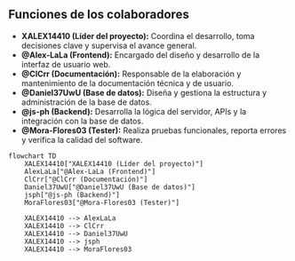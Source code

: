 
## Funciones de los colaboradores

- **XALEX14410 (Líder del proyecto):** Coordina el desarrollo, toma decisiones clave y supervisa el avance general.
- **@Alex-LaLa (Frontend):** Encargado del diseño y desarrollo de la interfaz de usuario web.
- **@ClCrr (Documentación):** Responsable de la elaboración y mantenimiento de la documentación técnica y de usuario.
- **@Daniel37UwU (Base de datos):** Diseña y gestiona la estructura y administración de la base de datos.
- **@js-ph (Backend):** Desarrolla la lógica del servidor, APIs y la integración con la base de datos.
- **@Mora-Flores03 (Tester):** Realiza pruebas funcionales, reporta errores y verifica la calidad del software.

```mermaid
flowchart TD
    XALEX14410["XALEX14410 (Líder del proyecto)"]
    AlexLaLa["@Alex-LaLa (Frontend)"]
    ClCrr["@ClCrr (Documentación)"]
    Daniel37UwU["@Daniel37UwU (Base de datos)"]
    jsph["@js-ph (Backend)"]
    MoraFlores03["@Mora-Flores03 (Tester)"]

    XALEX14410 --> AlexLaLa
    XALEX14410 --> ClCrr
    XALEX14410 --> Daniel37UwU
    XALEX14410 --> jsph
    XALEX14410 --> MoraFlores03

